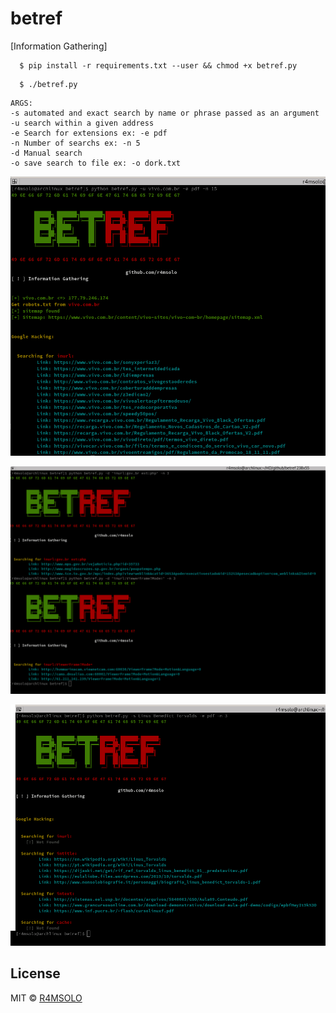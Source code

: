 # betref
[Information Gathering]

```
  $ pip install -r requirements.txt --user && chmod +x betref.py
```
```
  $ ./betref.py
```
```
ARGS:
-s automated and exact search by name or phrase passed as an argument
-u search within a given address
-e Search for extensions ex: -e pdf
-n Number of searchs ex: -n 5
-d Manual search
-o save search to file ex: -o dork.txt
```
 ![](img/1.png)
 
 ![](img/3.png)
 
  ![](img/2.png)


## License

MIT © [R4MSOLO](https://r4msolo.github.io)<br/>
